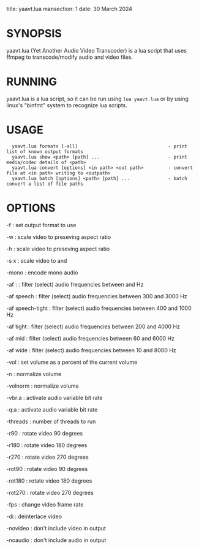 title: yaavt.lua
mansection: 1
date: 30 March 2024

SYNOPSIS
========

yaavt.lua (Yet Another Audio Video Transcoder) is a lua script that uses ffmpeg to transcode/modify audio and video files.


RUNNING
=======

yaavt.lua is a lua script, so it can be run using `lua yaavt.lua` or by using linux's "binfmt" system to recognize lua scripts.



USAGE
=====

```
  yaavt.lua formats [-all]                                 - print list of known output formats
  yaavt.lua show <path> [path] ...                         - print media/codec details of <path>
  yaavt.lua convert [options] <in path> <out path>         - convert file at <in path> writing to <outpath>
  yaavt.lua batch [options] <path> [path] ...              - batch convert a list of file paths
```



OPTIONS
=======

-f <fmt>
: set output format to use

-w <width>
: scale video to <width> preseving aspect ratio

-h <height>
: scale video to <height> preseving aspect ratio

-s <width>x<height>
: scale video to <width> and <height>

-mono
: encode mono audio

-af <low>:<high>
: filter (select) audio frequencies between <low> and <high> Hz

-af speech
: filter (select) audio frequencies between 300 and 3000 Hz

-af speech-tight
: filter (select) audio frequencies between 400 and 1000 Hz

-af tight
: filter (select) audio frequencies between 200 and 4000 Hz

-af mid
: filter (select) audio frequencies between  60 and 6000 Hz

-af wide
: filter (select) audio frequencies between  10 and 8000 Hz

-vol <percent>
: set volume as a percent of the current volume

-n
: normalize volume

-volnorm
: normalize volume

-vbr:a <value>
: activate audio variable bit rate

-q:a <value>
: activate audio variable bit rate

-threads <n>
: number of threads to run

-r90
: rotate video 90 degrees

-r180
: rotate video 180 degrees

-r270
: rotate video 270 degrees

-rot90
: rotate video 90 degrees

-rot180
: rotate video 180 degrees

-rot270
: rotate video 270 degrees

-fps <value>
: change video frame rate

-di
: deinterlace video

-novideo
: don't include video in output

-noaudio
: don't include audio in output
